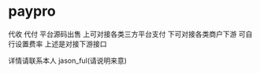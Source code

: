 # paypro  

 代收 代付 平台源码出售  上可对接各类三方平台支付  下可对接各类商户下游  可自行设置费率 上述是对接下游接口 
 
 详情请联系本人  jason_ful(请说明来意)
  
  
  
 
 
